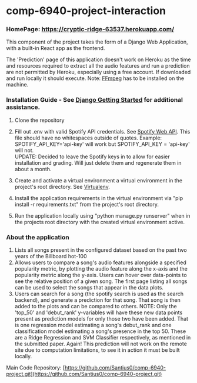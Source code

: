 # comp-6940-project-interaction

### HomePage: https://cryptic-ridge-63537.herokuapp.com/
This component of the project takes the form of a Django Web Application, with a built-in React app as the frontend.

The 'Prediction' page of this application doesn't work on Heroku as the time and resources required to extract all the audio features and run a prediction are not permitted by Heroku, especially using a free account. If downloaded and run locally it should execute.
Note: [FFmpeg](https://ffmpeg.org/) has to be installed on the machine.

### Installation Guide - See [Django Getting Started](https://www.djangoproject.com/start/) for additional assistance.
1. Clone the repository
2. Fill out .env with valid Spotify API credentials. See [Spotify Web API](https://developer.spotify.com/documentation/web-api/quick-start/).
      This file should have no whitespaces outside of quotes. Example: SPOTIFY_API_KEY='api-key' will work but SPOTIFY_API_KEY = 'api-key' will not.<br/>
      UPDATE: Decided to leave the Spotify keys in to allow for easier installation and grading. Will just delete them and regenerate them in about a month.

4. Create and activate a virtual environment a virtual environment in the project's root directory. See [Virtualenv](https://virtualenv.pypa.io/en/latest/installation.html).
5. Install the application requirements in the virtual environment via "pip install -r requirements.txt" from the project's root directory.
6. Run the application locally using "python manage.py runserver" when in the projects root directory with the created virtual environment active.


### About the application
1. Lists all songs present in the configured dataset based on the past two years of the Billboard hot-100
2. Allows users to compare a song's audio features alongside a specified popularity metric, by plotting the audio feature along the x-axis and the popularity metric along the y-axis. Users can hover over data-points to see the relative position of a given song. The first page listing all songs can be used to select the songs that appear in the data plots.
3. Users can search for a song (the spotify search is used as the search backend), and generate a prediction for that song. That song is then added to the plots and can be compared to others. NOTE: Only the 'top_50' and 'debut_rank' y-variables will have these new data points present as prediction models for only those two have been added.
    That is one regression model estimating a song's debut_rank and one classification model estimating a song's presence in the top 50. These are a Ridge Regression and SVM     Classifier respectively, as mentioned in the submitted paper.
    Again! This prediction will not work on the remote site due to computation limitations, to see it in action it must be built locally.
    
    
Main Code Repository: [https://github.com/Santius0/comp-6940-project.git](https://github.com/Santius0/comp-6940-project.git)
